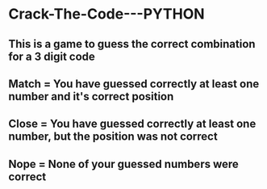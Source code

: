 # Crack-The-Code---PYTHON

## This is a game to guess the correct combination for a 3 digit code

## Match = You have guessed correctly at least one number and it's correct position
## Close = You have guessed correctly at least one number, but the position was not correct
## Nope = None of your guessed numbers were correct
